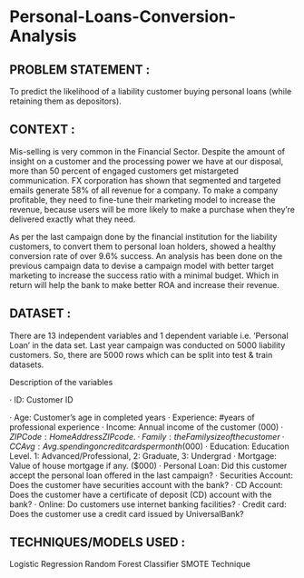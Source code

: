# Personal-Loans-Conversion-Analysis

## PROBLEM STATEMENT :
To predict the likelihood of a liability customer buying personal loans (while retaining them as depositors).

## CONTEXT :
Mis-selling is very common in the Financial Sector. Despite the amount of insight on a customer and the processing power we have at our disposal, more than 50 percent of engaged customers get mistargeted communication. FX corporation has shown that segmented and targeted emails generate 58% of all revenue for a company. To make a company profitable, they need to fine-tune their marketing model to increase the revenue, because users will be more likely to make a purchase when they’re delivered exactly what they need.

As per the last campaign done by the financial institution for the liability customers, to convert them to personal loan holders, showed a healthy conversion rate of over 9.6% success. An analysis has been done on the previous campaign data to devise a campaign model with better target marketing to increase the success ratio with a minimal budget. Which in return will help the bank to make better ROA and increase their revenue.

## DATASET :
There are 13 independent variables and 1 dependent variable i.e. ‘Personal Loan’ in the data set. Last year campaign was conducted on 5000 liability customers. So, there are 5000 rows which can be split into test & train datasets.

Description of the variables

· ID: Customer ID

· Age: Customer’s age in completed years
· Experience: #years of professional experience
· Income: Annual income of the customer ($000)
· ZIP Code: Home Address ZIP code.
· Family: the Family size of the customer
· CCAvg: Avg. spending on credit cards per month ($000)
· Education: Education Level. 1: Advanced/Professional, 2: Graduate, 3: Undergrad
· Mortgage: Value of house mortgage if any. ($000)
· Personal Loan: Did this customer accept the personal loan offered in the last campaign?
· Securities Account: Does the customer have securities account with the bank?
· CD Account: Does the customer have a certificate of deposit (CD) account with the bank?
· Online: Do customers use internet banking facilities?
· Credit card: Does the customer use a credit card issued by UniversalBank?

## TECHNIQUES/MODELS USED :
Logistic Regression
Random Forest Classifier
SMOTE Technique

